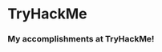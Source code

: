 # TryHackMe
### My accomplishments at TryHackMe!

<script src="https://tryhackme.com/badge/2264556"></script>
